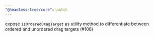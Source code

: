```yaml
---
"@headless-tree/core": patch
---
```


expose `isOrderedDragTarget` as utility method to differentiate between ordered and unordered drag targets (#108)
